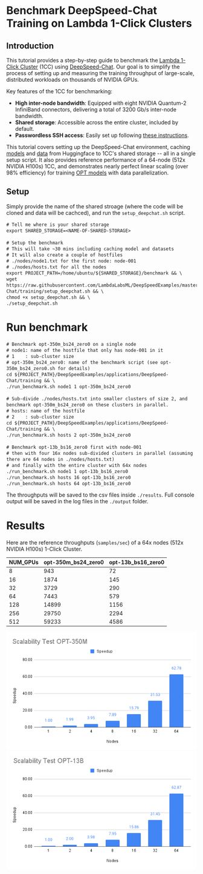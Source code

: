 # Benchmark DeepSpeed-Chat Training on Lambda 1-Click Clusters

## Introduction

This tutorial provides a step-by-step guide to benchmark the [Lambda 1-Click Cluster](https://lambdalabs.com/service/gpu-cloud/1-click-clusters) (1CC) using [DeepSpeed-Chat](https://github.com/microsoft/DeepSpeedExamples/tree/master/applications/DeepSpeed-Chat). Our goal is to simplify the process of setting up and measuring the training throughput of large-scale, distributed workloads on thousands of NVIDIA GPUs.

Key features of the 1CC for benchmarking:
- **High inter-node bandwidth**: Equipped with eight NVIDIA Quantum-2 InfiniBand connectors, delivering a total of 3200 Gb/s inter-node bandwidth.
- **Shared storage**: Accessible across the entire cluster, included by default.
- **Passwordless SSH access**: Easily set up following [these instructions](https://docs.lambdalabs.com/1-click-clusters/getting-started#accessing-your-1-click-cluster).

This tutorial covers setting up the DeepSpeed-Chat environment, caching [models](https://huggingface.co/facebook/opt-13b) and [data](https://huggingface.co/datasets/Dahoas/rm-static) from Huggingface to 1CC's shared storage -- all in a single setup script. It also provides reference performance of a 64-node (512x NVIDIA H100s) 1CC, and demonstrates nearly perfect linear scaling (over 98% efficiency) for training [OPT models](https://arxiv.org/abs/2205.01068) with data parallelization.

## Setup

Simply provide the name of the shared stroage (where the code will be cloned and data will be cachced), and run the `setup_deepchat.sh` script.

```
# Tell me where is your shared storage
export SHARED_STORAGE=<NAME-OF-SHARED-STORAGE>

# Setup the benchmark
# This will take ~30 mins including caching model and datasets
# It will also create a couple of hostfiles
# ./nodes/node1.txt for the first node: node-001
# ./nodes/hosts.txt for all the nodes
export PROJECT_PATH=/home/ubuntu/${SHARED_STORAGE}/benchmark && \
wget https://raw.githubusercontent.com/LambdaLabsML/DeepSpeedExamples/master/applications/DeepSpeed-Chat/training/setup_deepchat.sh && \
chmod +x setup_deepchat.sh && \
./setup_deepchat.sh
```


# Run benchmark
```
# Benchmark opt-350m_bs24_zero0 on a single node 
# node1: name of the hostfile that only has node-001 in it
# 1    : sub-cluster size
# opt-350m_bs24_zero0: name of the benchmark script (see opt-350m_bs24_zero0.sh for details)
cd ${PROJECT_PATH}/DeepSpeedExamples/applications/DeepSpeed-Chat/training && \
./run_benchmark.sh node1 1 opt-350m_bs24_zero0

# Sub-divide ./nodes/hosts.txt into smaller clusters of size 2, and benchmark opt-350m_bs24_zero0 on these clusters in parallel.
# hosts: name of the hostfile
# 2    : sub-cluster size
cd ${PROJECT_PATH}/DeepSpeedExamples/applications/DeepSpeed-Chat/training && \
./run_benchmark.sh hosts 2 opt-350m_bs24_zero0

# Benchmark opt-13b_bs16_zero0 first with node-001
# then with four 16x nodes sub-divided clusters in parallel (assuming there are 64 nodes in ./nodes/hosts.txt)
# and finally with the entire cluster with 64x nodes
./run_benchmark.sh node1 1 opt-13b_bs16_zero0
./run_benchmark.sh hosts 16 opt-13b_bs16_zero0
./run_benchmark.sh hosts 64 opt-13b_bs16_zero0
```

The throughputs will be saved to the csv files inside `./results`. Full console output will be saved in the log files in the `./output` folder.

# Results
Here are the reference throughputs (`samples/sec`) of a 64x nodes (512x NVIDIA H100s) 1-Click Cluster.

| NUM_GPUs | opt-350m_bs24_zero0 | opt-13b_bs16_zero0 |
|----------|---------------------|--------------------|
| 8        |      943        |       72       |
| 16       |     1874        |      145       |
| 32       |     3729        |      290       |
| 64       |     7443        |      579       |
| 128      |    14899        |     1156       |
| 256      |    29750        |     2294       |
| 512      |    59233        |     4586       |


<p align="center">
  <img src="./imgs/Scalability_OPT-350M.png" alt="OPT-350M" title="Scalability for OPT-350M across a 64xNodes (512x NVIDIA H100) Cluster">
  <img src="./imgs/Scalability_OPT-13B.png" alt="OPT-13B" title="Scalability for OPT-13B across a 64xNodes (512x NVIDIA H100) Cluster">
</p>
